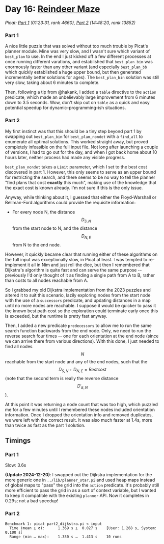 # Day 16: [Reindeer Maze](https://adventofcode.com/2024/day/16)
*Picat: [Part 1](https://github.com/DestyNova/advent_of_code_2024/blob/main/16/part1.pi) (01:23:31, rank 4660), [Part 2](https://github.com/DestyNova/advent_of_code_2024/blob/main/16/part2.pi) (14:48:20, rank 13852)*

### Part 1

A nice little puzzle that was solved without too much trouble by Picat's planner module. Mine was very slow, and I wasn't sure which variant of `best_plan` to use. In the end I just kicked off a few different processes at once running different varations, and established that `best_plan_bin` was enormously faster than any other variant (and especially `best_plan_bb` which quickly established a huge upper bound, but then generated incrementally better solutions for ages). The `best_plan_bin` solution was still very slow, taking about 6 minutes to complete.

Then, following a tip from @hakank, I added a `table` directive to the `action` predicate, which made an unbelievably large improvement from 6 minutes down to 3.5 seconds. Wow, don't skip out on `table` as a quick and easy potential speedup for dynamic-programming-ish situations.

### Part 2

My first instinct was that this should be a tiny step beyond part 1 by swapping out `best_plan_bin` for `best_plan_nondet` with a `find_all` to enumerate all optimal solutions. This worked straight away, but proved completely infeasible on the full input file. Not long after launching a couple of versions, I had to go out for the day, and when I got back home about 10 hours later, neither process had made any visible progress.

`best_plan_nondet` takes a `Limit` parameter, which I set to the best cost discovered in part 1. However, this only seems to serve as an upper bound for restricting the search, and there seems to be no way to tell the planner "find plans that cost __exactly__ this much", making use of the knowledge that the exact cost is known already. I'm not sure if this is the only issue.

Anyway, while thinking about it, I guessed that either the Floyd-Warshall or Bellman-Ford algorithms could provide the requisite information:

* For every node N, the distance $$D_{S,N}$$ from the start node to N, and the distance $$D_{N,E}$$ from N to the end node.

However, it quickly became clear that running either of these algorithms on the full input was exceptionally slow, in Picat at least. I was tempted to re-implement it all in Nim and just roll the dice, but then I remembered that Dijkstra's algorithm is quite fast and can serve the same purpose -- previously I'd only thought of it as finding a single path from A to B, rather than costs to all nodes reachable from A.

So I grabbed my old Dijkstra implementation from the 2023 puzzles and altered it to suit this scenario, lazily exploring nodes from the start node with the use of a `successors` predicate, and updating distances in a map until no more nodes are reachable. I suppose it would be quicker to pass it the known best path cost so the exploration could terminate early once this is exceeded, but the runtime is pretty fast anyway.

Then, I added a new predicate `predecessors` to allow me to run the same search function backwards from the end node. Only, we need to run the reverse search four times -- one for each orientation at the end node (since we can arrive there from various directions). With this done, I just needed to find all nodes $$N$$ reachable from the start node and any of the end nodes, such that the $$D_{S,N} + D_{N,E} = Best cost$$ (note that the second term is really the reverse distance $$D'_{E,N}$$).

At this point it was returning a node count that was too high, which puzzled me for a few minutes until I remembered these nodes included orientation information. Once I dropped the orientation info and removed duplicates, we were left with the correct result. It was also much faster at 1.4s, more than twice as fast as the part 1 solution.

## Timings

### Part 1

Slow: 3.6s

**(Update 2024-12-20)**: I swapped out the Dijkstra implementation for the more generic one in `../lib/planner_star.pi` and used heap maps instead of global maps to "pass" the grid into the `action` predicate. It's probably still more efficient to pass the grid in as a sort of context variable, but I wanted to keep it compatible with the existing `planner` API. Now it completes in 0.29s; not a bad speedup!

### Part 2

```
Benchmark 1: picat part2_dijkstra.pi < input
  Time (mean ± σ):      1.369 s ±  0.027 s    [User: 1.268 s, System: 0.100 s]
  Range (min … max):    1.330 s …  1.413 s    10 runs
 
```
